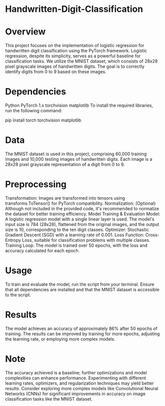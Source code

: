 # Handwritten-Digit-Classification
# Overview
This project focuses on the implementation of logistic regression for handwritten digit classification using the PyTorch framework. Logistic regression, despite its simplicity, serves as a powerful baseline for classification tasks. We utilize the MNIST dataset, which consists of 28x28 pixel grayscale images of handwritten digits. The goal is to correctly identify digits from 0 to 9 based on these images.

# Dependencies
Python
PyTorch 1.x
torchvision
matplotlib
To install the required libraries, run the following command:

pip install torch torchvision matplotlib

# Data
The MNIST dataset is used in this project, comprising 60,000 training images and 10,000 testing images of handwritten digits. Each image is a 28x28 pixel grayscale representation of a digit from 0 to 9.

# Preprocessing
Transformation: Images are transformed into tensors using transforms.ToTensor() for PyTorch compatibility.
Normalization: (Optional) Although not included in the provided code, it's recommended to normalize the dataset for better training efficiency.
Model Training & Evaluation
Model: A logistic regression model with a single linear layer is used. The model's input size is 784 (28x28), flattened from the original images, and the output size is 10, corresponding to the ten digit classes.
Optimizer: Stochastic Gradient Descent (SGD) with a learning rate of 0.001.
Loss Function: Cross-Entropy Loss, suitable for classification problems with multiple classes.
Training Loop: The model is trained over 50 epochs, with the loss and accuracy calculated for each epoch.

# Usage
To train and evaluate the model, run the script from your terminal. Ensure that all dependencies are installed and that the MNIST dataset is accessible to the script.

# Results
The model achieves an accuracy of approximately 86% after 50 epochs of training. The results can be improved by training for more epochs, adjusting the learning rate, or employing more complex models.

# Note
The accuracy achieved is a baseline; further optimizations and model complexities can enhance performance.
Experimenting with different learning rates, optimizers, and regularization techniques may yield better results.
Consider exploring more complex models like Convolutional Neural Networks (CNNs) for significant improvements in accuracy on image classification tasks like the MNIST dataset.




